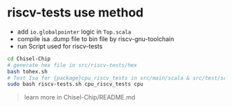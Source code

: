 # riscv-tests use method
- add `io.globalpointer` logic in `Top.scala`
- compile isa .dump file to bin file by riscv-gnu-toolchain
- run Script used for riscv-tests
```bash
cd Chisel-Chip
# generate hex file in src/riscv-tests/hex
bash tohex.sh
# Test Isa for {package}cpu_riscv_tests in src/main/scala & src/test/scala
sudo bash riscv-tests.sh cpu_riscv_tests cpu
```

> learn more in Chisel-Chip/README.md